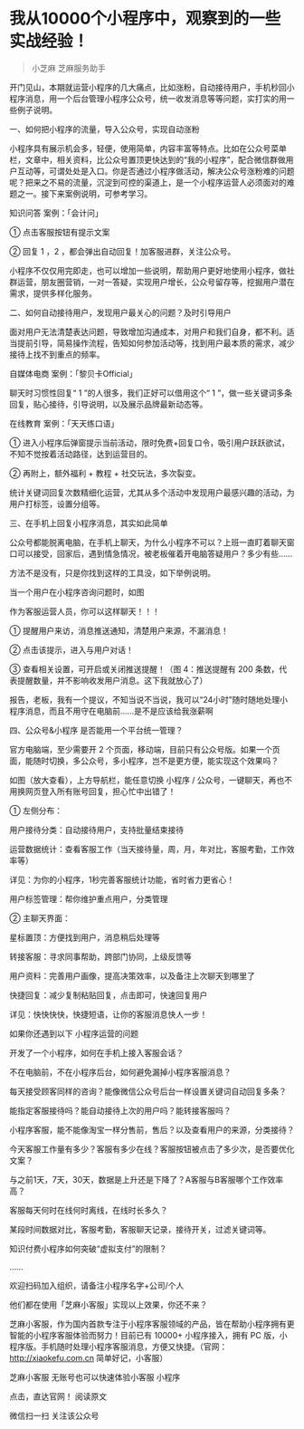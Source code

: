 # 我从10000个小程序中，观察到的一些实战经验！
> 小芝麻  芝麻服务助手

开门见山，本期就运营小程序的几大痛点，比如涨粉，自动接待用户，手机秒回小程序消息，用一个后台管理小程序公众号，统一收发消息等等问题，实打实的用一些例子说明。





一、如何把小程序的流量，导入公众号，实现自动涨粉



小程序具有展示机会多，轻便，使用简单，内容丰富等特点。比如在公众号菜单栏，文章中，相关资料，比公众号置顶更快达到的“我的小程序”，配合微信群做用户互动等，可谓处处是入口。你是否通过小程序做活动，解决公众号涨粉难的问题呢？把来之不易的流量，沉淀到可控的渠道上，是一个小程序运营人必须面对的难题之一。接下来案例说明，可参考学习。



知识问答 案例：「会计问」



① 点击客服按钮有提示文案

② 回复 1 ，2 ，都会弹出自动回复！加客服进群，关注公众号。

小程序不仅仅用完即走，也可以增加一些说明，帮助用户更好地使用小程序，做社群运营，朋友圈营销，一对一答疑，实现用户增长，公众号留存等，挖掘用户潜在需求，提供多样化服务。









二、如何自动接待用户，发现用户最关心的问题？及时引导用户



面对用户无法清楚表达问题，导致增加沟通成本，对用户和我们自身，都不利。适当提前引导，简易操作流程，告知如何参加活动等，找到用户最本质的需求，减少接待上找不到重点的频率。



自媒体电商 案例：「黎贝卡Official」



聊天时习惯性回复“ 1 ”的人很多，我们正好可以借用这个“ 1 ”，做一些关键词多条回复，贴心接待，引导说明，以及展示品牌最新动态等。








在线教育 案例：「天天练口语」



① 进入小程序后弹窗提示当前活动，限时免费+回复口令，吸引用户跃跃欲试，不知不觉按着活动路径，达到运营目的。

② 再附上，额外福利 + 教程 + 社交玩法，多次裂变。








统计关键词回复次数精细化运营，尤其从多个活动中发现用户最感兴趣的活动，为用户打标签，设置分组等。





三、在手机上回复小程序消息，其实如此简单



公众号都能脱离电脑，在手机上聊天，为什么小程序不可以？上班一直盯着聊天窗口可以接受，回家后，遇到情急情况，被老板催着开电脑答疑用户？多少有些……



方法不是没有，只是你找到这样的工具没，如下举例说明。



当一个用户在小程序咨询问题时，如图







作为客服运营人员，你可以这样聊天！！！



① 提醒用户来访，消息推送通知，清楚用户来源，不漏消息！

② 点击该提示，进入与用户对话！

③ 查看相关设置，可开启或关闭推送提醒！（图 4：推送提醒有 200 条数，代表提醒数量，并不影响收发用户消息。这下我就放心了）









报告，老板，我有一个提议，不知当说不当说，我可以“24小时”随时随地处理小程序消息，而且不用守在电脑前……是不是应该给我涨薪啊





四、公众号&小程序 是否能用一个平台统一管理？



官方电脑端，至少需要开 2 个页面，移动端，目前只有公众号版。如果一个页面，能随时切换，多公众号，多小程序，岂不是更方便，能实现这个效果吗？







如图（放大查看），上方导航栏，能任意切换 小程序 / 公众号，一键聊天，再也不用换网页登入所有账号回复，担心忙中出错了！



① 左侧分布：







用户接待分类：自动接待用户，支持批量结束接待

运营数据统计：查看客服工作（当天接待量，周，月，年对比，客服考勤，工作效率等）

详见：为你的小程序，1秒完善客服统计功能，省时省力更省心！

用户标签管理：帮你维护重点用户，分类管理



② 主聊天界面：







星标置顶：方便找到用户，消息稍后处理等

转接客服：寻求同事帮助，跨部门协同，上级反馈等

用户资料：完善用户画像，提高决策效率，以及备注上次聊天到哪里了

快捷回复：减少复制粘贴回复，点击即可，快速回复用户

详见：快快快快，快捷短语，让你的客服消息快人一步！









如果你还遇到以下 小程序运营的问题



开发了一个小程序，如何在手机上接入客服会话？

不在电脑前，不在小程序后台，如何避免漏掉小程序客服消息？

每天接受顾客同样的咨询？能像微信公众号后台一样设置关键词自动回复多条？

能指定客服接待吗？能自动接待上次的用户吗？能转接客服吗？

小程序客服，能不能像淘宝一样分售前，售后？以及查看用户的来源，分类接待？

今天客服工作量有多少？客服有多少在线？客服按钮被点击了多少次，是否要优化文案？

与之前1天，7天，30天，数据是上升还是下降了？A客服与B客服哪个工作效率高？

客服每天何时在线何时离线，在线时长多久？

某段时间数据对比，客服考勤，客服聊天记录，接待开关，过滤关键词等。

知识付费小程序如何突破“虚拟支付”的限制？

……





欢迎扫码加入组织，请备注小程序名字+公司/个人

他们都在使用「芝麻小客服」实现以上效果，你还不来？





芝麻小客服，作为国内首款专注于小程序客服领域的产品，皆在帮助小程序拥有更智能的小程序客服体验而努力！目前已有 10000+ 小程序接入，拥有 PC 版，小程序版。手机随时处理小程序客服消息，方便又快捷。（官网：http://xiaokefu.com.cn 简单好记，小客服）




芝麻小客服
无账号也可以快速体验小客服
小程序



点击，直达官网！
阅读原文

微信扫一扫
关注该公众号